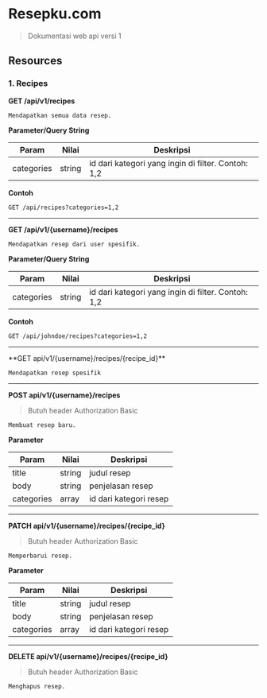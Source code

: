 # Resepku.com

> Dokumentasi web api versi 1

## Resources

### 1. Recipes

**GET /api/v1/recipes**

```
Mendapatkan semua data resep.
```

**Parameter/Query String**

Param | Nilai | Deskripsi
------------ | ------------- | -------------
categories| string | id dari kategori yang ingin di filter. Contoh: 1,2

**Contoh**

`GET /api/recipes?categories=1,2`

<hr>

**GET /api/v1/{username}/recipes**

```
Mendapatkan resep dari user spesifik.
```
**Parameter/Query String**

Param | Nilai | Deskripsi
------------ | ------------- | -------------
categories| string | id dari kategori yang ingin di filter. Contoh: 1,2

**Contoh**

`GET /api/johndoe/recipes?categories=1,2`
<hr>
**GET api/v1/{username}/recipes/{recipe_id}**

```
Mendapatkan resep spesifik
```

<hr>

**POST api/v1/{username}/recipes**

> Butuh header Authorization Basic

```
Membuat resep baru.
```
**Parameter**

Param | Nilai | Deskripsi
------------ | ------------- | -------------
title | string | judul resep
body | string | penjelasan resep
categories | array | id dari kategori resep

<hr>

**PATCH api/v1/{username}/recipes/{recipe_id}**

> Butuh header Authorization Basic

```
Memperbarui resep.
```
**Parameter**

Param | Nilai | Deskripsi
------------ | ------------- | -------------
title | string | judul resep
body | string | penjelasan resep
categories | array | id dari kategori resep

<hr>

**DELETE api/v1/{username}/recipes/{recipe_id}**

> Butuh header Authorization Basic

```
Menghapus resep.
```
